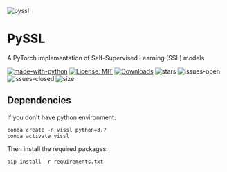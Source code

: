 ![pyssl](https://github.com/giakou4/pyssl/assets/57758089/bb63aefc-3622-45cc-a833-080fea215b37)

# PySSL

A PyTorch implementation of Self-Supervised Learning (SSL) models

[![made-with-python](https://img.shields.io/badge/Made%20with-Python-1f425f.svg)](https://www.python.org/)
[![License: MIT](https://img.shields.io/badge/License-MIT-yellow.svg)](https://github.com/giakou4/pyssl/LICENSE)
[![Downloads](https://pepy.tech/badge/pyssl)](https://pepy.tech/project/pyssl)
![stars](https://img.shields.io/github/stars/giakou4/pyssl.svg)
![issues-open](https://img.shields.io/github/issues/giakou4/pyssl.svg)
![issues-closed](https://img.shields.io/github/issues-closed/giakou4/pyssl.svg)
![size](https://img.shields.io/github/languages/code-size/giakou4/pyssl)

## Dependencies

If you don't have python environment:

```
conda create -n vissl python=3.7
conda activate vissl
```

Then install the required packages:
```
pip install -r requirements.txt
```

